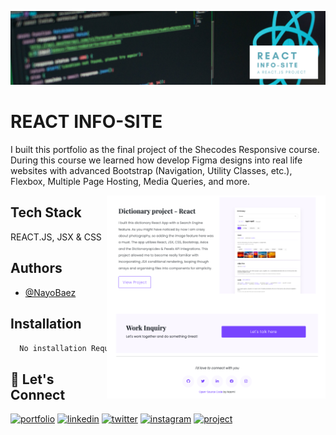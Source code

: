 [![MasterHead](https://raw.githubusercontent.com/NayoBaez/React-info-Site/master/GITHUB%20README%20INFO-SITE.png)](https://nayobaez.com)

# REACT INFO-SITE

I built this portfolio as the final project of the Shecodes Responsive course. During this course we learned how develop Figma designs into real life websites with advanced Bootstrap (Navigation, Utility Classes, etc.), Flexbox, Multiple Page Hosting, Media Queries, and more. 

<img align="right" alt="portfolio" width="350" src="https://raw.githubusercontent.com/NayoBaez/SheCodes-Responsive-Portfolio/main/SCREENSHOT%20PORTFOLIO%20FOOTER.png"></img>

## Tech Stack

REACT.JS, JSX & CSS




## Authors

- [@NayoBaez](https://www.github.com/nayobaez)


## Installation


```bash
  No installation Required
```
    
## 🔗 Let's Connect
[![portfolio](https://img.shields.io/badge/my_portfolio-000?style=for-the-badge&logo=ko-fi&logoColor=white)](https://nayobaez.com/)
[![linkedin](https://img.shields.io/badge/linkedin-0A66C2?style=for-the-badge&logo=linkedin&logoColor=white)](https://www.linkedin.com/nayobaezfeliz)
[![twitter](https://img.shields.io/badge/twitter-1DA1F2?style=for-the-badge&logo=twitter&logoColor=white)](https://twitter.com/nayobaez)
[![instagram](https://img.shields.io/badge/instagram-DE3C7C?style=for-the-badge&logo=instagram&logoColor=white)](https://instagram.com/nayobaez)
[![project](https://img.shields.io/badge/project_link-96C43A?style=for-the-badge&logo=tp-link&logoColor=white)](https://beautiful-kelpie-e5c76c.netlify.app/)

